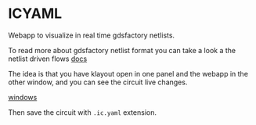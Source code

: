 # ICYAML

Webapp to visualize in real time gdsfactory netlists.

To read more about gdsfactory netlist format you can take a look a the netlist driven flows [docs](https://gdsfactory.github.io/gdsfactory/notebooks/07_yaml_component.html)

The idea is that you have klayout open in one panel and the webapp in the other window, and you can see the circuit live changes.

[windows](https://i.imgur.com/xKCxSpp.png)


Then save the circuit with `.ic.yaml` extension.
